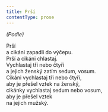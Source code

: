 ```yaml
---
title: Prší
contentType: prose
---
```


_(Podle)_

Prší  
a cikáni zapadli do výčepu.  
Prší a cikáni chlastaj.  
Vychlastaj tři nebo čtyři  
a jejich ženský zatím sedum, vosum.  
Cikáni vychlastaj tři nebo čtyři,  
aby je přešel vztek na ženský,  
cikánky vychlastaj sedum nebo vosum,  
aby je přešel vztek  
na jejich mužský.
